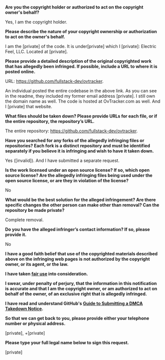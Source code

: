 **Are you the copyright holder or authorized to act on the copyright owner's behalf?**

Yes, I am the copyright holder.

**Please describe the nature of your copyright ownership or authorization to act on the owner's behalf.**

I am the [private] of the code. It is under[private] which I [private]: Electric Feel, LLC. Located at [private].

**Please provide a detailed description of the original copyrighted work that has allegedly been infringed. If possible, include a URL to where it is posted online.**

URL: https://github.com/fullstack-dev/ovtracker.

An individual posted the entire codebase in the above link. As you can see in the readme, they included my former email address [private]. I still own the domain name as well. The code is hosted at OvTracker.com as well. And I [private] that website.

**What files should be taken down? Please provide URLs for each file, or if the entire repository, the repository’s URL.**

The entire repository: https://github.com/fullstack-dev/ovtracker.

**Have you searched for any forks of the allegedly infringing files or repositories? Each fork is a distinct repository and must be identified separately if you believe it is infringing and wish to have it taken down.**

Yes ([invalid]). And I have submitted a separate request.

**Is the work licensed under an open source license? If so, which open source license? Are the allegedly infringing files being used under the open source license, or are they in violation of the license?**

No

**What would be the best solution for the alleged infringement? Are there specific changes the other person can make other than removal? Can the repository be made private?**

Complete removal.

**Do you have the alleged infringer’s contact information? If so, please provide it.**

No

**I have a good faith belief that use of the copyrighted materials described above on the infringing web pages is not authorized by the copyright owner, or its agent, or the law.**

**I have taken <a href="https://www.lumendatabase.org/topics/22">fair use</a> into consideration.**

**I swear, under penalty of perjury, that the information in this notification is accurate and that I am the copyright owner, or am authorized to act on behalf of the owner, of an exclusive right that is allegedly infringed.**

**I have read and understand GitHub's <a href="https://docs.github.com/articles/guide-to-submitting-a-dmca-takedown-notice/">Guide to Submitting a DMCA Takedown Notice</a>.**

**So that we can get back to you, please provide either your telephone number or physical address.**

[private], +[private]

**Please type your full legal name below to sign this request.**

[private]

